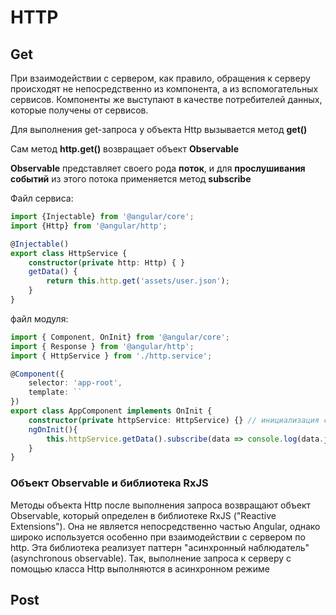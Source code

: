 # HTTP

## Get
При взаимодействии с сервером, как правило, обращения к серверу происходят не непосредственно из компонента, а из вспомогательных сервисов. Компоненты же выступают в качестве потребителей данных, которые получены от сервисов.

Для выполнения get-запроса у объекта Http вызывается метод **get()**

Сам метод **http.get()** возвращает объект **Observable<Response>**

 **Observable** представляет своего рода **поток**, и для **прослушивания событий** из этого потока применяется метод **subscribe**


Файл сервиса:
```typescript
import {Injectable} from '@angular/core';
import {Http} from '@angular/http';

@Injectable()
export class HttpService {
    constructor(private http: Http) { }
    getData() {
        return this.http.get('assets/user.json');
    }
}
```
файл модуля:
```typescript
import { Component, OnInit} from '@angular/core';
import { Response } from '@angular/http';
import { HttpService } from './http.service';

@Component({
    selector: 'app-root',
    template: ``
})
export class AppComponent implements OnInit {
    constructor(private httpService: HttpService) {} // инициализация сервиса через конструктор
    ngOnInit(){
        this.httpService.getData().subscribe(data => console.log(data.json()));
    }
}
```


### Объект Observable и библиотека RxJS
Методы объекта Http после выполнения запроса возвращают объект Observable, который определен в библиотеке RxJS ("Reactive Extensions"). Она не является непосредственно частью Angular, однако широко используется особенно при взаимодействии с сервером по http. Эта библиотека реализует паттерн "асинхронный наблюдатель" (asynchronous observable). Так, выполнение запроса к серверу с помощью класса Http выполняются в асинхронном режиме



## Post






